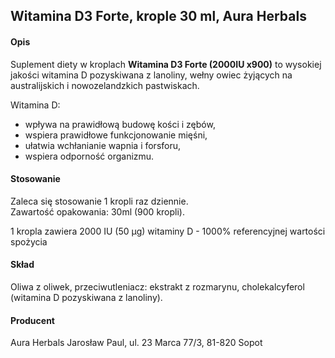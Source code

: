 ## Witamina D3 Forte, krople 30 ml, Aura Herbals

#### Opis

Suplement diety w kroplach **Witamina D3 Forte (2000IU x900)** to wysokiej jakości witamina D pozyskiwana z lanoliny, wełny owiec żyjących na australijskich i nowozelandzkich pastwiskach. 

Witamina D:
- wpływa na prawidłową budowę kości i zębów,
- wspiera prawidłowe funkcjonowanie mięśni,
- ułatwia wchłanianie wapnia i forsforu,
- wspiera odporność organizmu.

#### Stosowanie

Zaleca się stosowanie 1 kropli raz dziennie.   
Zawartość opakowania: 30ml (900 kropli).

1 kropla zawiera 2000 IU (50 µg) witaminy D - 1000% referencyjnej wartości spożycia

#### Skład

Oliwa z oliwek, przeciwutleniacz: ekstrakt z rozmarynu, cholekalcyferol (witamina D pozyskiwana z lanoliny).

#### Producent
Aura Herbals Jarosław Paul, ul. 23 Marca 77/3, 81-820 Sopot
